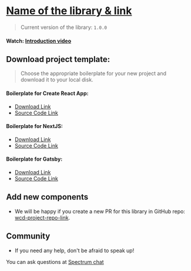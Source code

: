 # [Name of the library & link]()

> Current version of the library: `1.0.0`

#### Watch: [Introduction video](https://youtu.be/jeZyOjZKxYc)

## Download project template:
> Choose the appropriate boilerplate for your new project and download it to your local disk. 

#### Boilerplate for Create React App: 
* [Download Link]()
* [Source Code Link]()

#### Boilerplate for NextJS: 
* [Download Link]()
* [Source Code Link]()

#### Boilerplate for Gatsby: 
* [Download Link]()
* [Source Code Link]()

## Add new components

* We will be happy if you create a new PR for this library in GitHub repo: [wcd-project-repo-link]().

## Community

* If you need any help, don't be afraid to speak up!

You can ask questions at [Spectrum chat](https://spectrum.chat/react-ui-builder)
